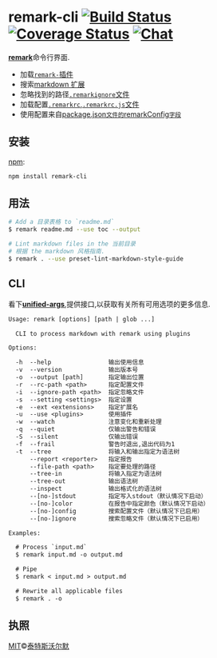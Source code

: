 # remark-cli [![Build Status][build-badge]][build-status] [![Coverage Status][coverage-badge]][coverage-status] [![Chat][chat-badge]][chat]

[**remark**][remark]命令行界面.

- 加载[`remark-`插件][plugins]
- 搜索[markdown 扩展][markdown-extensions]
- 忽略找到的路径[`.remarkignore`文件][ignore-file]
- 加载配置[`.remarkrc`,`.remarkrc.js`文件][config-file]
- 使用配置来自[package.json`文件的`remarkConfig`字段`][config-file]

## 安装

[npm][]:

```sh
npm install remark-cli
```

## 用法

```sh
# Add a 目录表格 to `readme.md`
$ remark readme.md --use toc --output

# Lint markdown files in the 当前目录
# 根据 the markdown 风格指南.
$ remark . --use preset-lint-markdown-style-guide
```

## CLI

看下[**unified-args**][unified-args],提供接口,以获取有关所有可用选项的更多信息.

```txt
Usage: remark [options] [path | glob ...]

  CLI to process markdown with remark using plugins

Options:

  -h  --help                输出使用信息
  -v  --version             输出版本号
  -o  --output [path]       指定输出位置
  -r  --rc-path <path>      指定配置文件
  -i  --ignore-path <path>  指定忽略文件
  -s  --setting <settings>  指定设置
  -e  --ext <extensions>    指定扩展名
  -u  --use <plugins>       使用插件
  -w  --watch               注意变化和重新处理
  -q  --quiet               仅输出警告和错误
  -S  --silent              仅输出错误
  -f  --frail               警告时退出,退出代码为1
  -t  --tree                将输入和输出指定为语法树
      --report <reporter>   指定报告
      --file-path <path>    指定要处理的路径
      --tree-in             将输入指定为语法树
      --tree-out            输出语法树
      --inspect             输出格式化的语法树
      --[no-]stdout         指定写入stdout（默认情况下启动）
      --[no-]color          在报告中指定颜色（默认情况下启动）
      --[no-]config         搜索配置文件（默认情况下已启用）
      --[no-]ignore         搜索忽略文件（默认情况下已启用）

Examples:

  # Process `input.md`
  $ remark input.md -o output.md

  # Pipe
  $ remark < input.md > output.md

  # Rewrite all applicable files
  $ remark . -o
```

## 执照

[MIT][license]©[泰特斯沃尔默][author]

<!-- Definitions -->

[build-badge]: https://img.shields.io/travis/remarkjs/remark.svg
[build-status]: https://travis-ci.org/remarkjs/remark
[coverage-badge]: https://img.shields.io/codecov/c/github/remarkjs/remark.svg
[coverage-status]: https://codecov.io/github/remarkjs/remark
[chat-badge]: https://img.shields.io/gitter/room/remarkjs/Lobby.svg
[chat]: https://gitter.im/remarkjs/Lobby
[license]: https://github.com/remarkjs/remark/blob/master/LICENSE
[author]: http://wooorm.com
[npm]: https://docs.npmjs.com/cli/install
[remark]: https://github.com/remarkjs/remark
[plugins]: https://github.com/remarkjs/remark/blob/master/doc/plugins.md
[markdown-extensions]: https://github.com/sindresorhus/markdown-extensions
[config-file]: https://github.com/unifiedjs/unified-engine/blob/master/doc/configure.md
[ignore-file]: https://github.com/unifiedjs/unified-engine/blob/master/doc/ignore.md
[unified-args]: https://github.com/unifiedjs/unified-args#cli

